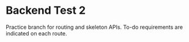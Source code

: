 # Backend Test 2
Practice branch for routing and skeleton APIs. To-do requirements are indicated on each route.